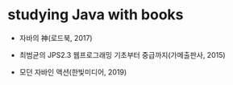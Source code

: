 studying Java with books
=================
- 자바의 神(로드북, 2017)

- 최범균의 JPS2.3 웹프로그래밍 기초부터 중급까지(가메출판사, 2015)

- 모던 자바인 액션(한빛미디어, 2019)
